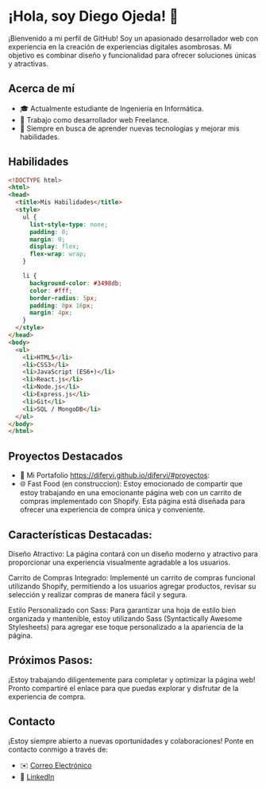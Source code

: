 # ¡Hola, soy Diego Ojeda! 👋

¡Bienvenido a mi perfil de GitHub! Soy un apasionado desarrollador web con experiencia en la creación de experiencias digitales asombrosas. Mi objetivo es combinar diseño y funcionalidad para ofrecer soluciones únicas y atractivas.


## Acerca de mí
- 🎓 Actualmente estudiante de Ingeniería en Informática.
- 💼 Trabajo como desarrollador web Freelance.
- 🚀 Siempre en busca de aprender nuevas tecnologías y mejorar mis habilidades.


## Habilidades
```html
<!DOCTYPE html>
<html>
<head>
  <title>Mis Habilidades</title>
  <style>
    ul {
      list-style-type: none;
      padding: 0;
      margin: 0;
      display: flex;
      flex-wrap: wrap;
    }

    li {
      background-color: #3498db;
      color: #fff;
      border-radius: 5px;
      padding: 8px 16px;
      margin: 4px;
    }
  </style>
</head>
<body>
  <ul>
    <li>HTML5</li>
    <li>CSS3</li>
    <li>JavaScript (ES6+)</li>
    <li>React.js</li>
    <li>Node.js</li>
    <li>Express.js</li>
    <li>Git</li>
    <li>SQL / MongoDB</li>
  </ul>
</body>
</html>
```
## Proyectos Destacados
- 🚀 Mi Portafolio https://difervi.github.io/difervi/#proyectos: 
- 🌐 Fast Food (en construccion): Estoy emocionado de compartir que estoy trabajando en una emocionante página web con un carrito de compras implementado con Shopify. Esta página está diseñada para ofrecer una experiencia de compra única y conveniente.

 ## Características Destacadas:
Diseño Atractivo: La página contará con un diseño moderno y atractivo para proporcionar una experiencia visualmente agradable a los usuarios.

Carrito de Compras Integrado: Implementé un carrito de compras funcional utilizando Shopify, permitiendo a los usuarios agregar productos, revisar su selección y realizar compras de manera fácil y segura.

Estilo Personalizado con Sass: Para garantizar una hoja de estilo bien organizada y mantenible, estoy utilizando Sass (Syntactically Awesome Stylesheets) para agregar ese toque personalizado a la apariencia de la página.

## Próximos Pasos:
¡Estoy trabajando diligentemente para completar y optimizar la página web! Pronto compartiré el enlace para que puedas explorar y disfrutar de la experiencia de compra.

## Contacto
¡Estoy siempre abierto a nuevas oportunidades y colaboraciones! Ponte en contacto conmigo a través de:
- ✉️ [Correo Electrónico](difervif@gmail.com)
- 💬 [LinkedIn](https://www.linkedin.com/in/diego-ojeda123/)



